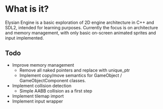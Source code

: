<h1>What is it?</h1>

<p>Elysian Engine is a basic exploration of 2D engine architecture in C++ and SDL2, intended for learning purposes. Currently the focus is on architecture and memory management, with only basic on-screen animated sprites and input implemented.</p>

<h2>Todo</h2>
<ul>
  <li>
  Improve memory management
  <ul>
    <li>Remove all naked pointers and replace with unique_ptr</li>
    <li>Implement copy/move semantics for GameObject / GameObjectComponent classes.</li>
  </ul>
  </li>
  <li>
  Implement collision detection
  <ul>
    <li>Simple AABB collision as a first step</li>
  </ul>
  </li>
    <li>Implement tilemap import</li>
    <li>Implement input wrapper</li>
</ul>

